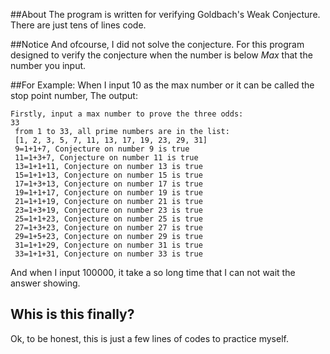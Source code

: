 ##About
The program is written for verifying Goldbach's Weak Conjecture.
There are just tens of lines code.

##Notice
And ofcourse, I did not solve the conjecture. For this program designed to verify the conjecture when the number is below *Max* that the number you input.

##For Example:
When I input 10 as the max number or it can be called the stop point number,
The output:

```
Firstly, input a max number to prove the three odds:
33
 from 1 to 33, all prime numbers are in the list:
 [1, 2, 3, 5, 7, 11, 13, 17, 19, 23, 29, 31]
 9=1+1+7, Conjecture on number 9 is true
 11=1+3+7, Conjecture on number 11 is true
 13=1+1+11, Conjecture on number 13 is true
 15=1+1+13, Conjecture on number 15 is true
 17=1+3+13, Conjecture on number 17 is true
 19=1+1+17, Conjecture on number 19 is true
 21=1+1+19, Conjecture on number 21 is true
 23=1+3+19, Conjecture on number 23 is true
 25=1+1+23, Conjecture on number 25 is true
 27=1+3+23, Conjecture on number 27 is true
 29=1+5+23, Conjecture on number 29 is true
 31=1+1+29, Conjecture on number 31 is true
 33=1+1+31, Conjecture on number 33 is true
```
And when I input 100000, it take a so long time that I can not wait the answer showing.

## Whis is this finally?

Ok, to be honest, this is just a few lines of codes to practice myself.
